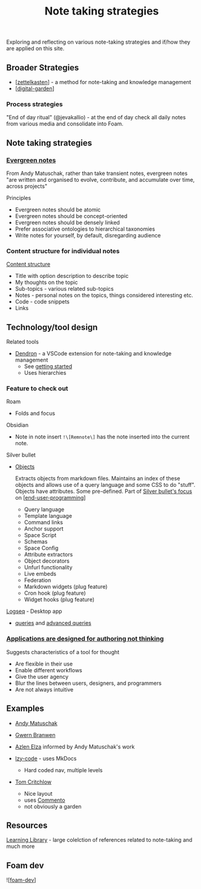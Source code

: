 ﻿---
backlinks:
- title: Colophon
  url: /memex/colophon/colophon.html
tags:
- colophon
- note-taking
title: Note taking strategies
type: note
---
Exploring and reflecting on various note-taking strategies and if/how they are applied on this site.

## Broader Strategies

- [[zettelkasten]] - a method for note-taking and knowledge management
- [[digital-garden]]


### Process strategies

"End of day ritual" (@jevakallio) - at the end of day check all daily notes from various media and consolidate into Foam.

## Note taking strategies 

### [Evergreen notes](https://notes.andymatuschak.org/z5E5QawiXCMbtNtupvxeoEX)

From Andy Matuschak, rather than take transient notes, evergreen notes "are written and organised to evolve, contribute, and accumulate over time, across projects"

Principles

- Evergreen notes should be atomic
- Evergreen notes should be concept-oriented
- Evergreen notes should be densely linked
- Prefer associative ontologies to hierarchical taxonomies
- Write notes for yourself, by default, disregarding audience

### Content structure for individual notes

[Content structure](https://wiki.nikiv.dev/#content-structure)

- Title with option description to describe topic
- My thoughts on the topic
- Sub-topics - various related sub-topics
- Notes - personal notes on the topics, things considered interesting etc.
- Code - code snippets
- Links

## Technology/tool design

Related tools

- [Dendron](https://www.dendron.so) - a VSCode extension for note-taking and knowledge management
    - See [getting started](https://wiki.dendron.so/notes/678c77d9-ef2c-4537-97b5-64556d6337f1/)
    - Uses hierarchies

### Feature to check out

Roam

- Folds and focus

Obsidian

- Note in note insert
    `!\[Remnote\]` has the note inserted into the current note.

Silver bullet

- [Objects](https://silverbullet.md/Objects)

    Extracts objects from markdown files. Maintains an index of these objects and allows use of a query language and some CSS to do "stuff". Objects have attributes. Some pre-defined. Part of [Silver bullet's focus](https://silverbullet.md/End-User%20Programming) on [[end-user-programming]]

    - Query language 
    - Template language
    - Command links
    - Anchor support 
    - Space Script
    - Schemas
    - Space Config
    - Attribute extractors
    - Object decorators
    - Unfurl functionality
    - Live embeds
    - Federation
    - Markdown widgets (plug feature)
    - Cron hook (plug feature)
    - Widget hooks (plug feature)

[Logseq](https://docs.logseq.com/#/page/start%20here) - Desktop app

- [queries](https://docs.logseq.com/#/page/queries) and [advanced queries](https://docs.logseq.com/#/page/advanced%20queries)


### [Applications are designed for authoring not thinking](https://notes.azlen.me/g3tibyfv/)

Suggests characteristics of a tool for thought

- Are flexible in their use
- Enable different workflows 
- Give the user agency 
- Blur the lines between users, designers, and programmers 
- Are not always intuitive 

## Examples

- [Andy Matuschak](https://notes.andymatuschak.org/About_these_notes)
- [Gwern Branwen](https://gwern.net)
- [Azlen Elza](https://notes.azlen.me/g3tibyfv/) informed by Andy Matuschak's work
- [lzy-code](https://github.com/lyz-code/blue-book) - uses MkDocs

    - Hard coded nav, multiple levels

- [Tom Critchlow](https://tomcritchlow.com)

    - Nice layout
    - uses [Commento](https://commento.io)
    - not obviously a garden

## Resources

[Learning Library](https://www.notion.so/moritz42w/Learning-Library-2ecb646b5e1e4d5c8274c73c3fbb2541) - large colelction of references related to note-taking and much more

## Foam dev

![[foam-dev]]

[//begin]: # "Autogenerated link references for markdown compatibility"
[zettelkasten]: ../sense/computing/zettelkasten "Zettelkasten"
[digital-garden]: ../sense/computing/digital-garden "Digital Garden"
[end-user-programming]: ../sense/Bricolage/end-user-programming "End-user programming"
[foam-dev]: ../sense/Web-development/foam-dev/foam-dev "Explorations in Foam development"
[//end]: # "Autogenerated link references"